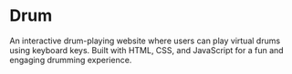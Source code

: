 # Drum
An interactive drum-playing website where users can play virtual drums using keyboard keys. Built with HTML, CSS, and JavaScript for a fun and engaging drumming experience.
